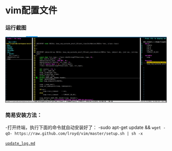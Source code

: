 # vim配置文件

### 运行截图

![screenshot.png](vim.png)

### 简易安装方法：

-打开终端，执行下面的命令就自动安装好了：
-sudo apt-get update && `wget -qO- https://raw.github.com/lroyd/vim/master/setup.sh | sh -x`

[`update_log.md`](update_log.md)
